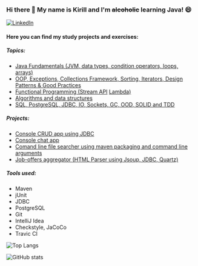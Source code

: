 ### Hi there 👋 My name is Kirill and I'm <s>alcoholic</s> learning Java! 😄
<a href="https://ee.linkedin.com/in/kirill-malikov-41706897"><img alt="LinkedIn" src="https://img.shields.io/badge/LinkedIn-0077B5?style=for-the-badge&logo=linkedin&logoColor=white"/></a>

<!--
**Makigen/Makigen** is a ✨ _special_ ✨ repository because its `README.md` (this file) appears on your GitHub profile.

Here are some ideas to get you started:

- 🔭 I’m currently working on ...
- 🌱 I’m currently learning ...
- 👯 I’m looking to collaborate on ...
- 🤔 I’m looking for help with ...
- 💬 Ask me about ...
- 📫 How to reach me: ...
- 😄 Pronouns: ...
- ⚡ Fun fact: ...
-->
#### Here you can find my study projects and exercises:

##### Topics:

   - [Java Fundamentals (JVM, data types, condition operators, loops, arrays)](https://github.com/Makigen/job4j_elementary)
   - [OOP, Exceptions, Collections Framework, Sorting, Iterators, Design Patterns & Good Practices](https://github.com/Makigen/job4j_tracker)
   - [Functional Programming (Stream API](https://github.com/Makigen/job4j_tracker/tree/master/src/main/java/stream) [Lambda)](https://github.com/Makigen/job4j_tracker/tree/master/src/main/java/lambda)
   - [Algorithms and data structures](https://github.com/Makigen/job4j_design)
   - [SQL, PostgreSQL, JDBC, IO, Sockets, GC, OOD, SOLID and TDD](https://github.com/Makigen/job4j_design)
 
##### Projects:

   - [Console CRUD app using JDBC](https://github.com/Makigen/job4j_tracker/tree/master/src/main/java/ru/job4j/tracker)
   - [Console chat app](https://github.com/Makigen/job4j_design/blob/master/src/main/java/ru/job4j/io/ConsoleChat.java)
   - [Comand line file searcher using maven packaging and command line arguments](https://github.com/Makigen/job4j_design/blob/master/src/main/java/ru/job4j/io/search/Find.java)
   - [Job-offers aggregator (HTML Parser using Jsoup, JDBC, Quartz)](https://github.com/Makigen/job4j_grabber) 

##### Tools used:
 - Maven
 - jUnit
 - JDBC
 - PostgreSQL
 - Git
 - IntelliJ Idea
 - Сheckstyle, JaCoCo
 - Travic CI

![Top Langs](https://github-readme-stats.vercel.app/api/top-langs/?username=Makigen&layout=compact)

![GitHub stats](https://github-readme-stats.vercel.app/api?username=Makigen&show_icons=true&theme=default&hide=stars,prs,issues,contribs)
